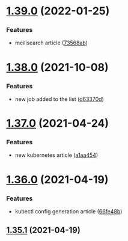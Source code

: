 # [1.39.0](https://github.com/MihaiNueleanu/blog/compare/1.38.0...1.39.0) (2022-01-25)


### Features

* meilisearch article ([73568ab](https://github.com/MihaiNueleanu/blog/commit/73568abc4b5392dec41d51c973d101b5d6b7a637))



# [1.38.0](https://github.com/MihaiNueleanu/blog/compare/1.37.0...1.38.0) (2021-10-08)


### Features

* new job added to the list ([d63370d](https://github.com/MihaiNueleanu/blog/commit/d63370d910d098b1ce754bd9d09ab0786901061b))



# [1.37.0](https://github.com/MihaiNueleanu/blog/compare/1.36.0...1.37.0) (2021-04-24)


### Features

* new kubernetes article ([a1aa454](https://github.com/MihaiNueleanu/blog/commit/a1aa4543ee053c3b819cf6e023a6d55162413523))



# [1.36.0](https://github.com/MihaiNueleanu/blog/compare/1.35.1...1.36.0) (2021-04-19)


### Features

* kubectl config generation article ([66fe48b](https://github.com/MihaiNueleanu/blog/commit/66fe48b9a334f4c7f530c1e9b9990cfeb150c8c1))



## [1.35.1](https://github.com/MihaiNueleanu/blog/compare/1.35.0...1.35.1) (2021-04-19)



